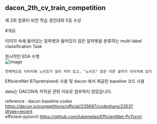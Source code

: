 ## dacon_2th_cv_train_competition

제 2회 컴퓨터 비전 학습 경진대회 5등 수상  

#개요   

이미지 속에 들어있는 알파벳과 들어있지 않은 알파벳을 분류하는 multi-label classification Task


원시적인 EDA 수행  
![image](https://user-images.githubusercontent.com/48322490/122669878-353ab080-d1fa-11eb-8bc3-3f59eadd2b82.png)
```
전체적으로 이미지에 노이즈가 많이 끼어 있고, "노이즈" 같은 다른 글자가 이미지에 있다
```

EfficientNet B7(pretrained) 사용 및 dacon 에서 제공한 baseline 코드 사용  

data는 DACON측 저작권 관련 이유로 첨부하지 않았습니다.  

reference :
dacon baseline codes https://dacon.io/competitions/official/235697/codeshare/2353?dtype=recent  
efficient-pytorch https://github.com/lukemelas/EfficientNet-PyTorch
   
